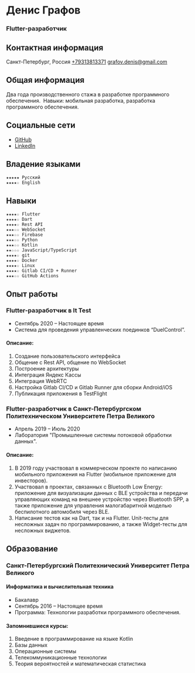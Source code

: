 # Денис Графов
### Flutter-разработчик

## Контактная информация
Санкт-Петербург, Россия
[+79313813371](tel:+79313813371)
[grafov.denis@gmail.com](mailto:grafov.denis@gmail.com)

## Общая информация
Два года производственного стажа в разработке программного обеспечения. 
Навыки: мобильная разработка, разработка программного обеспечения.

## Социальные сети
* [GitHub](https://github.com/grafovdenis)
* [LinkedIn](https://www.linkedin.com/in/denis-grafov/)

## Владение языками
    ★★★★★ Русский
    ★★★★☆ English

## Навыки
    ★★★★☆ Flutter
    ★★★★☆ Dart
    ★★★★☆ Rest API
    ★★★☆☆ WebSocket
    ★★★☆☆ Firebase
    ★★★☆☆ Python
    ★★★☆☆ Kotlin
    ★★☆☆☆ JavaScript/TypeScript
    ★★★★☆ git
    ★★★★☆ Docker
    ★★★★☆ Linux
    ★★★★☆ Gitlab CI/CD + Runner
    ★★★☆☆ GitHub Actions

## Опыт работы
### Flutter-разработчик в It Test
* Cентябрь 2020 – Настоящее время
* Система для проведения управленческих поединков “DuelControl”.

#### Описание:
1. Создание пользовательского интерфейса 
2. Общение с Rest API, общение по WebSocket 
3. Построение архитектуры 
4. Интеграция Яндекс Кассы 
5. Интеграция WebRTC 
6. Настройка Gitlab CI/CD и Gitlab Runner для сборки Android/iOS 
7. Публикация приложения в TestFlight

### Flutter-разработчик в Санкт-Петербургском Политехническом Университете Петра Великого
* Апрель 2019 – Июль 2020
* Лаборатория "Промышленные системы потоковой обработки данных".  

#### Описание:
1. В 2019 году участвовал в коммерческом проекте по написанию мобильного приложения на Flutter (мобильное приложение для инвесторов).
2. Участвовал в проектах, связанных с Bluetooth Low Energy: приложение для визуализации данных с BLE устройства и передачи управляющих команд на внешнее устройство через Bluetooth SPP, а также приложение для управления малогабаритной моделью беспилотного автомобиля через BLE.
3. Написание тестов как на Dart, так и на Flutter. Unit-тесты для несложных задач по программированию, а также Widget-тесты для несложных виджетов.

## Образование
### Санкт-Петербургский Политехнический Университет Петра Великого
#### Информатика и вычислительная техника
* Бакалавр
* Сентябрь 2016 – Настоящее время
* Программа: Технологии разработки программного обеспечения.

#### Запомнившиеся курсы:
1. Введение в программирование на языке Kotlin
2. Базы данных
3. Операционные системы
4. Телекоммуникационные технологии
5. Теория вероятностей и математическая статистика